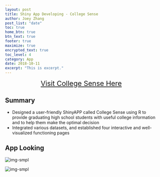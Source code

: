 ```yaml
---
layout: post
title: Shiny App Developing - College Sense
author: Joey Zhang
post_list: "date"
toc: true
home_btn: true
btn_text: true
footer: true
maximize: true
encrypted_text: true
toc_level: 4
category: App
date: 2018-10-11
excerpt: "This is excerpt."
---
```



<a href="https://bz2342.shinyapps.io/fall2018-sec1-proj2-grp6/" style="font-size: 23px; display:block; text-align:center"> Visit College Sense Here </a>

## Summary
* Designed a user-friendly ShinyAPP called College Sense using R to provide graduating high school students with useful college information and to help them make the optimal decision
* Integrated various datasets, and established four interactive and well-visualized functioning pages

## App Looking
![img-smpl]({{site.url}}{{site.baseurl}}{{site.assets_path}}/img/shinyApp1.png)

![img-smpl]({{site.url}}{{site.baseurl}}{{site.assets_path}}/img/shinyApp2.png)
